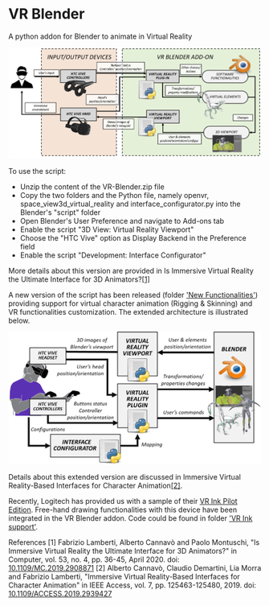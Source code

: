 # VR Blender
A python addon for Blender to animate in Virtual Reality

![alt text](/architecture.png)

      
To use the script:

- Unzip the content of the VR-Blender.zip file
- Copy the two folders and the Python file, namely openvr, space_view3d_virtual_reality and interface_configurator.py into the Blender's "script" folder
- Open Blender's User Preference and navigate to Add-ons tab
- Enable the script "3D View: Virtual Reality Viewport" 
- Choose the "HTC Vive" option as Display Backend in the Preference field
- Enable the script "Development: Interface Configurator"

More details about this version are provided in Is Immersive Virtual Reality the Ultimate Interface for 3D Animators?[[1]](#1)

A new version of the script has been released (folder ['New Functionalities'](/New%20functionalities)) providing support for virtual character animation (Rigging & Skinning) and VR functionalities customization.
The extended architecture is illustrated below. 

![alt text](/architecture-new-functionalities.png)

Details about this extended version are discussed in Immersive Virtual Reality-Based Interfaces for Character Animation[[2]](#2).

Recently, Logitech has provided us with a sample of their [VR Ink Pilot Edition](https://www.logitech.com/en-roeu/promo/vr-ink.html). 
Free-hand drawing functionalities with this device have been integrated in the VR Blender addon. 
Code could be found in folder ['VR Ink support'](/VR%20Ink%20support). 


References
<a id="1">[1]</a> Fabrizio Lamberti, Alberto Cannavò and Paolo Montuschi, "Is Immersive Virtual Reality the Ultimate Interface for 3D Animators?" in Computer, vol. 53, no. 4, pp. 36-45, April 2020.
doi: [10.1109/MC.2019.2908871](https://doi.org/10.1109/MC.2019.2908871)
<a id="2">[2]</a> Alberto Cannavò, Claudio Demartini, Lia Morra and Fabrizio Lamberti, "Immersive Virtual Reality-Based Interfaces for Character Animation" in IEEE Access, vol. 7, pp. 125463-125480, 2019.
doi: [10.1109/ACCESS.2019.2939427](https://doi.org/10.1109/ACCESS.2019.2939427)
